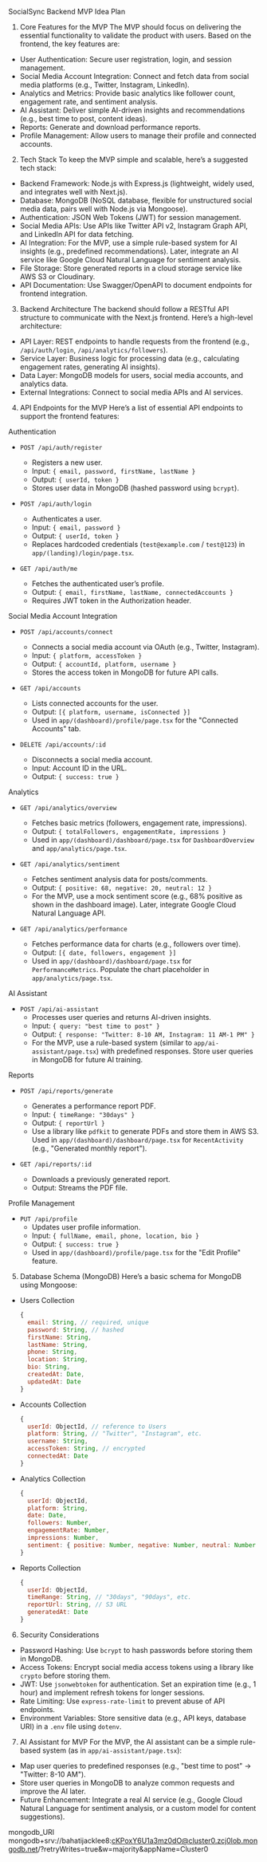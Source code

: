 
 SocialSync Backend MVP Idea Plan

 1. Core Features for the MVP
The MVP should focus on delivering the essential functionality to validate the product with users. Based on the frontend, the key features are:
- User Authentication: Secure user registration, login, and session management.
- Social Media Account Integration: Connect and fetch data from social media platforms (e.g., Twitter, Instagram, LinkedIn).
- Analytics and Metrics: Provide basic analytics like follower count, engagement rate, and sentiment analysis.
- AI Assistant: Deliver simple AI-driven insights and recommendations (e.g., best time to post, content ideas).
- Reports: Generate and download performance reports.
- Profile Management: Allow users to manage their profile and connected accounts.

 2. Tech Stack
To keep the MVP simple and scalable, here’s a suggested tech stack:
- Backend Framework: Node.js with Express.js (lightweight, widely used, and integrates well with Next.js).
- Database: MongoDB (NoSQL database, flexible for unstructured social media data, pairs well with Node.js via Mongoose).
- Authentication: JSON Web Tokens (JWT) for session management.
- Social Media APIs: Use APIs like Twitter API v2, Instagram Graph API, and LinkedIn API for data fetching.
- AI Integration: For the MVP, use a simple rule-based system for AI insights (e.g., predefined recommendations). Later, integrate an AI service like Google Cloud Natural Language for sentiment analysis.
- File Storage: Store generated reports in a cloud storage service like AWS S3 or Cloudinary.
- API Documentation: Use Swagger/OpenAPI to document endpoints for frontend integration.

 3. Backend Architecture
The backend should follow a RESTful API structure to communicate with the Next.js frontend. Here’s a high-level architecture:

- API Layer: REST endpoints to handle requests from the frontend (e.g., `/api/auth/login`, `/api/analytics/followers`).
- Service Layer: Business logic for processing data (e.g., calculating engagement rates, generating AI insights).
- Data Layer: MongoDB models for users, social media accounts, and analytics data.
- External Integrations: Connect to social media APIs and AI services.

 4. API Endpoints for the MVP
Here’s a list of essential API endpoints to support the frontend features:

 Authentication
- `POST /api/auth/register`  
  - Registers a new user.  
  - Input: `{ email, password, firstName, lastName }`  
  - Output: `{ userId, token }`  
  - Stores user data in MongoDB (hashed password using `bcrypt`).

- `POST /api/auth/login`  
  - Authenticates a user.  
  - Input: `{ email, password }`  
  - Output: `{ userId, token }`  
  - Replaces hardcoded credentials (`test@example.com` / `test@123`) in `app/(landing)/login/page.tsx`.

- `GET /api/auth/me`  
  - Fetches the authenticated user’s profile.  
  - Output: `{ email, firstName, lastName, connectedAccounts }`  
  - Requires JWT token in the Authorization header.

 Social Media Account Integration
- `POST /api/accounts/connect`  
  - Connects a social media account via OAuth (e.g., Twitter, Instagram).  
  - Input: `{ platform, accessToken }`  
  - Output: `{ accountId, platform, username }`  
  - Stores the access token in MongoDB for future API calls.

- `GET /api/accounts`  
  - Lists connected accounts for the user.  
  - Output: `[{ platform, username, isConnected }]`  
  - Used in `app/(dashboard)/profile/page.tsx` for the "Connected Accounts" tab.

- `DELETE /api/accounts/:id`  
  - Disconnects a social media account.  
  - Input: Account ID in the URL.  
  - Output: `{ success: true }`

 Analytics
- `GET /api/analytics/overview`  
  - Fetches basic metrics (followers, engagement rate, impressions).  
  - Output: `{ totalFollowers, engagementRate, impressions }`  
  - Used in `app/(dashboard)/dashboard/page.tsx` for `DashboardOverview` and `app/analytics/page.tsx`.

- `GET /api/analytics/sentiment`  
  - Fetches sentiment analysis data for posts/comments.  
  - Output: `{ positive: 68, negative: 20, neutral: 12 }`  
  - For the MVP, use a mock sentiment score (e.g., 68% positive as shown in the dashboard image). Later, integrate Google Cloud Natural Language API.

- `GET /api/analytics/performance`  
  - Fetches performance data for charts (e.g., followers over time).  
  - Output: `[{ date, followers, engagement }]`  
  - Used in `app/(dashboard)/dashboard/page.tsx` for `PerformanceMetrics`. Populate the chart placeholder in `app/analytics/page.tsx`.

 AI Assistant
- `POST /api/ai-assistant`  
  - Processes user queries and returns AI-driven insights.  
  - Input: `{ query: "best time to post" }`  
  - Output: `{ response: "Twitter: 8-10 AM, Instagram: 11 AM-1 PM" }`  
  - For the MVP, use a rule-based system (similar to `app/ai-assistant/page.tsx`) with predefined responses. Store user queries in MongoDB for future AI training.

 Reports
- `POST /api/reports/generate`  
  - Generates a performance report PDF.  
  - Input: `{ timeRange: "30days" }`  
  - Output: `{ reportUrl }`  
  - Use a library like `pdfkit` to generate PDFs and store them in AWS S3. Used in `app/(dashboard)/dashboard/page.tsx` for `RecentActivity` (e.g., "Generated monthly report").

- `GET /api/reports/:id`  
  - Downloads a previously generated report.  
  - Output: Streams the PDF file.

 Profile Management
- `PUT /api/profile`  
  - Updates user profile information.  
  - Input: `{ fullName, email, phone, location, bio }`  
  - Output: `{ success: true }`  
  - Used in `app/(dashboard)/profile/page.tsx` for the "Edit Profile" feature.

 5. Database Schema (MongoDB)
Here’s a basic schema for MongoDB using Mongoose:

- Users Collection  
  ```javascript
  {
    email: String, // required, unique
    password: String, // hashed
    firstName: String,
    lastName: String,
    phone: String,
    location: String,
    bio: String,
    createdAt: Date,
    updatedAt: Date
  }
  ```

- Accounts Collection  
  ```javascript
  {
    userId: ObjectId, // reference to Users
    platform: String, // "Twitter", "Instagram", etc.
    username: String,
    accessToken: String, // encrypted
    connectedAt: Date
  }
  ```

- Analytics Collection  
  ```javascript
  {
    userId: ObjectId,
    platform: String,
    date: Date,
    followers: Number,
    engagementRate: Number,
    impressions: Number,
    sentiment: { positive: Number, negative: Number, neutral: Number }
  }
  ```

- Reports Collection  
  ```javascript
  {
    userId: ObjectId,
    timeRange: String, // "30days", "90days", etc.
    reportUrl: String, // S3 URL
    generatedAt: Date
  }
  ```

 6. Security Considerations
- Password Hashing: Use `bcrypt` to hash passwords before storing them in MongoDB.
- Access Tokens: Encrypt social media access tokens using a library like `crypto` before storing them.
- JWT: Use `jsonwebtoken` for authentication. Set an expiration time (e.g., 1 hour) and implement refresh tokens for longer sessions.
- Rate Limiting: Use `express-rate-limit` to prevent abuse of API endpoints.
- Environment Variables: Store sensitive data (e.g., API keys, database URI) in a `.env` file using `dotenv`.

 7. AI Assistant for MVP
For the MVP, the AI assistant can be a simple rule-based system (as in `app/ai-assistant/page.tsx`):
- Map user queries to predefined responses (e.g., "best time to post" → "Twitter: 8-10 AM").
- Store user queries in MongoDB to analyze common requests and improve the AI later.
- Future Enhancement: Integrate a real AI service (e.g., Google Cloud Natural Language for sentiment analysis, or a custom model for content suggestions).

mongodb_URI
mongodb+srv://bahatijacklee8:cKPoxY6U1a3mz0dO@cluster0.zcj0lob.mongodb.net/?retryWrites=true&w=majority&appName=Cluster0